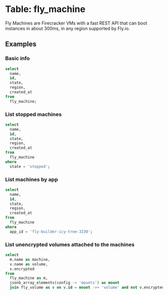# Table: fly_machine

Fly Machines are Firecracker VMs with a fast REST API that can boot instances in about 300ms, in any region supported by Fly.io.

## Examples

### Basic info

```sql
select
  name,
  id,
  state,
  region,
  created_at
from
  fly_machine;
```

### List stopped machines

```sql
select
  name,
  id,
  state,
  region,
  created_at
from
  fly_machine
where
  state = 'stopped';
```

### List machines by app

```sql
select
  name,
  id,
  state,
  region,
  created_at
from
  fly_machine
where
  app_id = 'fly-builder-icy-tree-3230';
```

### List unencrypted volumes attached to the machines

```sql
select
  m.name as machine,
  v.name as volume,
  v.encrypted
from
  fly_machine as m,
  jsonb_array_elements(config -> 'mounts') as mount
  join fly_volume as v on v.id = mount ->> 'volume' and not v.encrypted;
```
